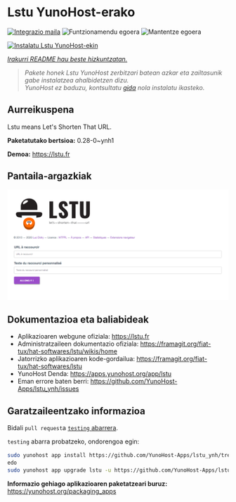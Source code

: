 <!--
Ohart ongi: README hau automatikoki sortu da <https://github.com/YunoHost/apps/tree/master/tools/readme_generator>ri esker
EZ editatu eskuz.
-->

# Lstu YunoHost-erako

[![Integrazio maila](https://dash.yunohost.org/integration/lstu.svg)](https://dash.yunohost.org/appci/app/lstu) ![Funtzionamendu egoera](https://ci-apps.yunohost.org/ci/badges/lstu.status.svg) ![Mantentze egoera](https://ci-apps.yunohost.org/ci/badges/lstu.maintain.svg)

[![Instalatu Lstu YunoHost-ekin](https://install-app.yunohost.org/install-with-yunohost.svg)](https://install-app.yunohost.org/?app=lstu)

*[Irakurri README hau beste hizkuntzatan.](./ALL_README.md)*

> *Pakete honek Lstu YunoHost zerbitzari batean azkar eta zailtasunik gabe instalatzea ahalbidetzen dizu.*  
> *YunoHost ez baduzu, kontsultatu [gida](https://yunohost.org/install) nola instalatu ikasteko.*

## Aurreikuspena

Lstu means Let's Shorten That URL.


**Paketatutako bertsioa:** 0.28-0~ynh1

**Demoa:** <https://lstu.fr>

## Pantaila-argazkiak

![Lstu(r)en pantaila-argazkia](./doc/screenshots/LSTU_screenshot.png)

## Dokumentazioa eta baliabideak

- Aplikazioaren webgune ofiziala: <https://lstu.fr>
- Administratzaileen dokumentazio ofiziala: <https://framagit.org/fiat-tux/hat-softwares/lstu/wikis/home>
- Jatorrizko aplikazioaren kode-gordailua: <https://framagit.org/fiat-tux/hat-softwares/lstu>
- YunoHost Denda: <https://apps.yunohost.org/app/lstu>
- Eman errore baten berri: <https://github.com/YunoHost-Apps/lstu_ynh/issues>

## Garatzaileentzako informazioa

Bidali `pull request`a [`testing` abarrera](https://github.com/YunoHost-Apps/lstu_ynh/tree/testing).

`testing` abarra probatzeko, ondorengoa egin:

```bash
sudo yunohost app install https://github.com/YunoHost-Apps/lstu_ynh/tree/testing --debug
edo
sudo yunohost app upgrade lstu -u https://github.com/YunoHost-Apps/lstu_ynh/tree/testing --debug
```

**Informazio gehiago aplikazioaren paketatzeari buruz:** <https://yunohost.org/packaging_apps>
